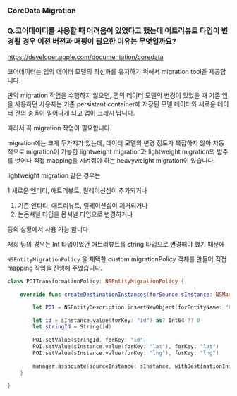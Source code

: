 ### CoreData Migration

### Q.코어데이터를 사용할 때 어려움이 있었다고 했는데 어트리뷰트 타입이 변경될 경우 이전 버전과 매핑이 필요한 이유는 무엇일까요?

https://developer.apple.com/documentation/coredata

코어데이터는 앱의 데이터 모델의 최신화를 유지하기 위해서 migration tool을 제공합니다.

만약 migration 작업을 수행하지 않으면, 앱의 데이터 모델의 변경이 있었을 때 기존 앱을 사용하던 사용자는 기존 persistant container에 저장된 모델 데이터와 새로운 데이터 간의  충돌이 일어나게 되고 앱이 크래시 납니다.

따라서 꼭 migration 작업이 필요합니다.

migration에는 크게 두가지가 있는데, 데이터 모델의 변경 정도가 복잡하지 않아 자동적으로 migration이 가능한 lightweight migration과 lightweight migration의 범주를 벗어나 직접 mapping을 시켜줘야 하는 heavyweight migration이 있습니다.

lightweight migration 같은 경우는

1.새로운 엔티티, 애트리뷰트, 릴레이션십이 추가되거나

1. 기존 엔티티, 애트리뷰트, 릴레이션십이 제거되거나
2. 논옵셔널 타입을 옵셔널 타입으로 변경하거나

등의 상황에서 사용 가능 합니다

저희 팀의 경우는 Int 타입이었던 애트리뷰트를 string 타입으로 변경해야 했기 때문에

`NSEntityMigrationPolicy` 을 채택한 custom migrationPolicy 객체를 만들어 직접 mapping 작업을 진행해 주었습니다.

```swift
class POITransformationPolicy: NSEntityMigrationPolicy {
    
    override func createDestinationInstances(forSource sInstance: NSManagedObject, in mapping: NSEntityMapping, manager: NSMigrationManager) throws {

        let POI = NSEntityDescription.insertNewObject(forEntityName: "POI", into: manager.destinationContext)
        
        let id = sInstance.value(forKey: "id") as? Int64 ?? 0
        let stringId = String(id)
        
        POI.setValue(stringId, forKey: "id")
        POI.setValue(sInstance.value(forKey: "lat"), forKey: "lat")
        POI.setValue(sInstance.value(forKey: "lng"), forKey: "lng")
 
        manager.associate(sourceInstance: sInstance, withDestinationInstance: POI, for: mapping)
    }
    
}
```

